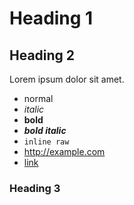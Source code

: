 # Heading 1
## Heading 2
Lorem ipsum dolor sit amet.

* normal
* *italic*
* **bold**
* ***bold italic***
* `inline raw`
* http://example.com
* [link](http://example.com)

### Heading 3
